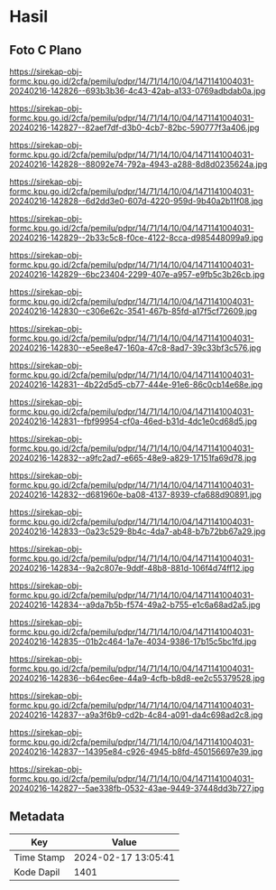 # Hasil

## Foto C Plano

https://sirekap-obj-formc.kpu.go.id/2cfa/pemilu/pdpr/14/71/14/10/04/1471141004031-20240216-142826--693b3b36-4c43-42ab-a133-0769adbdab0a.jpg

https://sirekap-obj-formc.kpu.go.id/2cfa/pemilu/pdpr/14/71/14/10/04/1471141004031-20240216-142827--82aef7df-d3b0-4cb7-82bc-590777f3a406.jpg

https://sirekap-obj-formc.kpu.go.id/2cfa/pemilu/pdpr/14/71/14/10/04/1471141004031-20240216-142828--88092e74-792a-4943-a288-8d8d0235624a.jpg

https://sirekap-obj-formc.kpu.go.id/2cfa/pemilu/pdpr/14/71/14/10/04/1471141004031-20240216-142828--6d2dd3e0-607d-4220-959d-9b40a2b11f08.jpg

https://sirekap-obj-formc.kpu.go.id/2cfa/pemilu/pdpr/14/71/14/10/04/1471141004031-20240216-142829--2b33c5c8-f0ce-4122-8cca-d985448099a9.jpg

https://sirekap-obj-formc.kpu.go.id/2cfa/pemilu/pdpr/14/71/14/10/04/1471141004031-20240216-142829--6bc23404-2299-407e-a957-e9fb5c3b26cb.jpg

https://sirekap-obj-formc.kpu.go.id/2cfa/pemilu/pdpr/14/71/14/10/04/1471141004031-20240216-142830--c306e62c-3541-467b-85fd-a17f5cf72609.jpg

https://sirekap-obj-formc.kpu.go.id/2cfa/pemilu/pdpr/14/71/14/10/04/1471141004031-20240216-142830--e5ee8e47-160a-47c8-8ad7-39c33bf3c576.jpg

https://sirekap-obj-formc.kpu.go.id/2cfa/pemilu/pdpr/14/71/14/10/04/1471141004031-20240216-142831--4b22d5d5-cb77-444e-91e6-86c0cb14e68e.jpg

https://sirekap-obj-formc.kpu.go.id/2cfa/pemilu/pdpr/14/71/14/10/04/1471141004031-20240216-142831--fbf99954-cf0a-46ed-b31d-4dc1e0cd68d5.jpg

https://sirekap-obj-formc.kpu.go.id/2cfa/pemilu/pdpr/14/71/14/10/04/1471141004031-20240216-142832--a9fc2ad7-e665-48e9-a829-17151fa69d78.jpg

https://sirekap-obj-formc.kpu.go.id/2cfa/pemilu/pdpr/14/71/14/10/04/1471141004031-20240216-142832--d681960e-ba08-4137-8939-cfa688d90891.jpg

https://sirekap-obj-formc.kpu.go.id/2cfa/pemilu/pdpr/14/71/14/10/04/1471141004031-20240216-142833--0a23c529-8b4c-4da7-ab48-b7b72bb67a29.jpg

https://sirekap-obj-formc.kpu.go.id/2cfa/pemilu/pdpr/14/71/14/10/04/1471141004031-20240216-142834--9a2c807e-9ddf-48b8-881d-106f4d74ff12.jpg

https://sirekap-obj-formc.kpu.go.id/2cfa/pemilu/pdpr/14/71/14/10/04/1471141004031-20240216-142834--a9da7b5b-f574-49a2-b755-e1c6a68ad2a5.jpg

https://sirekap-obj-formc.kpu.go.id/2cfa/pemilu/pdpr/14/71/14/10/04/1471141004031-20240216-142835--01b2c464-1a7e-4034-9386-17b15c5bc1fd.jpg

https://sirekap-obj-formc.kpu.go.id/2cfa/pemilu/pdpr/14/71/14/10/04/1471141004031-20240216-142836--b64ec6ee-44a9-4cfb-b8d8-ee2c55379528.jpg

https://sirekap-obj-formc.kpu.go.id/2cfa/pemilu/pdpr/14/71/14/10/04/1471141004031-20240216-142837--a9a3f6b9-cd2b-4c84-a091-da4c698ad2c8.jpg

https://sirekap-obj-formc.kpu.go.id/2cfa/pemilu/pdpr/14/71/14/10/04/1471141004031-20240216-142837--14395e84-c926-4945-b8fd-450156697e39.jpg

https://sirekap-obj-formc.kpu.go.id/2cfa/pemilu/pdpr/14/71/14/10/04/1471141004031-20240216-142827--5ae338fb-0532-43ae-9449-37448dd3b727.jpg


## Metadata

| Key        | Value               |
| ---------- | ------------------- |
| Time Stamp | 2024-02-17 13:05:41 |
| Kode Dapil | 1401                |



